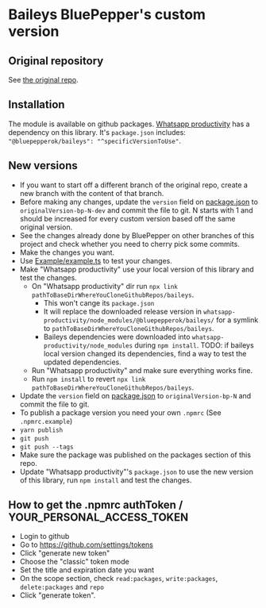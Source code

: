 # Baileys BluePepper's custom version

## Original repository

See [the original repo](https://github.com/WhiskeySockets/Baileys).

## Installation

The module is available on github packages.
[Whatsapp productivity](https://github.com/bluepepperok/whatsapp-productivity) has a dependency on this library. It's `package.json` includes: `"@bluepepperok/baileys": "^specificVersionToUse"`.

## New versions
- If you want to start off a different branch of the original repo, create a new branch with the content of that branch.
- Before making any changes, update the `version` field on [package.json](package.json) to `originalVersion-bp-N-dev` and commit the file to git. N starts with 1 and should be increased for every custom version based off the same original version.  
- See the changes already done by BluePepper on other branches of this project and check whether you need to cherry pick some commits.
- Make the changes you want.
- Use [Example/example.ts](Example/example.ts) to test your changes.
- Make "Whatsapp productivity" use your local version of this library and test the changes.
  - On "Whatsapp productivity" dir run `npx link pathToBaseDirWhereYouCloneGithubRepos/baileys`. 
    - This won't cange its `package.json`
    - It will replace the downloaded release version in `whatsapp-productivity/node_modules/@bluepepperok/baileys/` for a symlink to `pathToBaseDirWhereYouCloneGithubRepos/baileys`.
    - Baileys dependencies were downloaded into `whatsapp-productivity/node_modules` during `npm install`. TODO: if baileys local version changed its dependencies, find a way to test the updated dependencies.
  - Run "Whatsapp productivity" and make sure everything works fine.
  - Run `npm install` to revert `npx link pathToBaseDirWhereYouCloneGithubRepos/baileys`.
- Update the `version` field on [package.json](package.json) to `originalVersion-bp-N` and commit the file to git.
- To publish a package version you need your own `.npmrc` (See `.npmrc.example`)
- `yarn publish`
- `git push`
- `git push --tags`
- Make sure the package was published on the packages section of this repo.
- Update "Whatsapp productivity"'s `package.json` to use the new version of this library, run `npm install` and test the changes.


## How to get the .npmrc authToken / YOUR_PERSONAL_ACCESS_TOKEN
- Login to github
- Go to https://github.com/settings/tokens
- Click "generate new token"
- Choose the "classic" token mode
- Set the title and expiration date you want
- On the scope section, check `read:packages`, `write:packages`, `delete:packages` and `repo` 
- Click "generate token".
